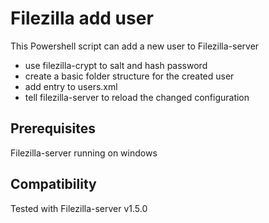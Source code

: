 # Filezilla add user

This Powershell script can add a new user to Filezilla-server
- use filezilla-crypt to salt and hash password
- create a basic folder structure for the created user
- add entry to users.xml
- tell filezilla-server to reload the changed configuration

## Prerequisites

Filezilla-server running on windows

## Compatibility
 Tested with Filezilla-server v1.5.0